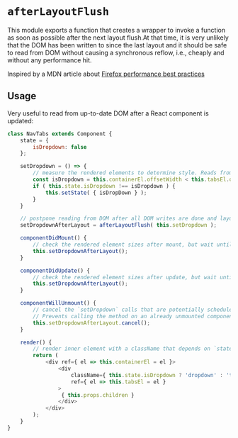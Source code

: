 # `afterLayoutFlush`

This module exports a function that creates a wrapper to invoke a function as soon as possible
after the next layout flush.At that time, it is very unlikely that the DOM has been written to
since the last layout and it should be safe to read from DOM without causing a synchronous reflow,
i.e., cheaply and without any performance hit.

Inspired by a MDN article about [Firefox performance best practices](https://developer.mozilla.org/en-US/Firefox/Performance_best_practices_for_Firefox_fe_engineers)

## Usage

Very useful to read from up-to-date DOM after a React component is updated:

```js
class NavTabs extends Component {
	state = {
		isDropdown: false
	};

	setDropdown = () => {
		// measure the rendered elements to determine style. Reads from DOM (!)
		const isDropdown = this.containerEl.offsetWidth < this.tabsEl.offsetWidth;
		if ( this.state.isDropdown !== isDropdown ) {
			this.setState( { isDropDown } );
		}
	}

	// postpone reading from DOM after all DOM writes are done and layout is flushed
	setDropdownAfterLayout = afterLayoutFlush( this.setDropdown );

	componentDidMount() {
		// check the rendered element sizes after mount, but wait until after layout
		this.setDropdownAfterLayout();
	}

	componentDidUpdate() {
		// check the rendered element sizes after update, but wait until after layout
		this.setDropdownAfterLayout();
	}

	componentWillUnmount() {
		// cancel the `setDropdown` calls that are potentially scheduled to be executed.
		// Prevents calling the method on an already unmounted component.
		this.setDropdownAfterLayout.cancel();
	}

	render() {
		// render inner element with a className that depends on `state.isDropdown`
		return (
			<div ref={ el => this.containerEl = el }>
				<div
					className={ this.state.isDropdown ? 'dropdown' : 'tabs' }
					ref={ el => this.tabsEl = el }
				>
				 { this.props.children }
				</div>
			</div>
		);
	}
}
```
